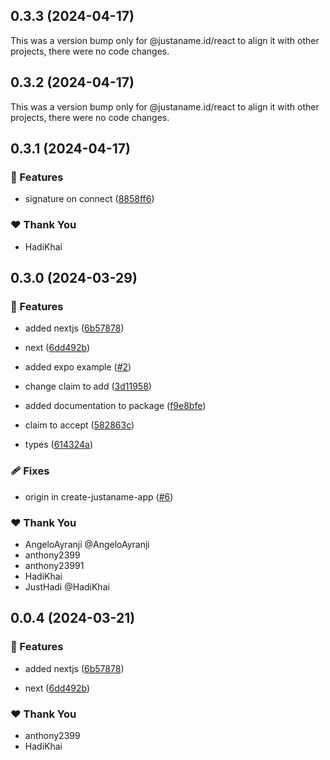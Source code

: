 ## 0.3.3 (2024-04-17)

This was a version bump only for @justaname.id/react to align it with other projects, there were no code changes.

## 0.3.2 (2024-04-17)

This was a version bump only for @justaname.id/react to align it with other projects, there were no code changes.

## 0.3.1 (2024-04-17)


### 🚀 Features

- signature on connect ([8858ff6](https://github.com/JustaName-id/JustaName-sdk/commit/8858ff6))


### ❤️  Thank You

- HadiKhai

## 0.3.0 (2024-03-29)


### 🚀 Features

- added nextjs ([6b57878](https://github.com/JustaName-id/JustaName-sdk/commit/6b57878))

- next ([6dd492b](https://github.com/JustaName-id/JustaName-sdk/commit/6dd492b))

- added expo example ([#2](https://github.com/JustaName-id/JustaName-sdk/pull/2))

- change claim to add ([3d11958](https://github.com/JustaName-id/JustaName-sdk/commit/3d11958))

- added documentation to package ([f9e8bfe](https://github.com/JustaName-id/JustaName-sdk/commit/f9e8bfe))

- claim to accept ([582863c](https://github.com/JustaName-id/JustaName-sdk/commit/582863c))

- types ([614324a](https://github.com/JustaName-id/JustaName-sdk/commit/614324a))


### 🩹 Fixes

- origin in create-justaname-app ([#6](https://github.com/JustaName-id/JustaName-sdk/pull/6))


### ❤️  Thank You

- AngeloAyranji @AngeloAyranji
- anthony2399
- anthony23991
- HadiKhai
- JustHadi @HadiKhai

## 0.0.4 (2024-03-21)


### 🚀 Features

- added nextjs ([6b57878](https://github.com/JustaName-id/JustaName-sdk/commit/6b57878))

- next ([6dd492b](https://github.com/JustaName-id/JustaName-sdk/commit/6dd492b))


### ❤️  Thank You

- anthony2399
- HadiKhai
